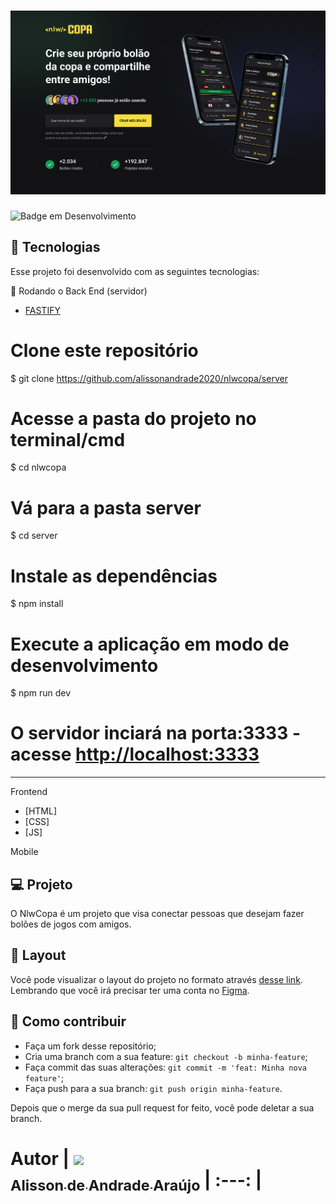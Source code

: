 <h1 align="center">
    <img alt="BolãoCopa" title="#copa" src="https://github.com/alissonandrade2020/nlwcopa/raw/master/server/Web.png" width="1200px" />
</h1>

![Badge em Desenvolvimento](http://img.shields.io/static/v1?label=STATUS&message=EM%20DESENVOLVIMENTO&color=GREEN&style=for-the-badge)



## :rocket: Tecnologias

Esse projeto foi desenvolvido com as seguintes tecnologias:

🎲 Rodando o Back End (servidor)

- [FASTIFY](https://www.fastify.io/docs/latest/Guides/Getting-Started)


# Clone este repositório
$ git clone <https://github.com/alissonandrade2020/nlwcopa/server>

# Acesse a pasta do projeto no terminal/cmd
$ cd nlwcopa

# Vá para a pasta server
$ cd server

# Instale as dependências
$ npm install

# Execute a aplicação em modo de desenvolvimento
$ npm run dev

# O servidor inciará na porta:3333 - acesse <http://localhost:3333> 


-------------------------------------------------------------------

Frontend

- [HTML]
- [CSS]
- [JS]

Mobile



## 💻 Projeto

O NlwCopa é um projeto que visa conectar pessoas que desejam fazer bolões de jogos com amigos.

## 🔖 Layout

Você pode visualizar o layout do projeto no formato através [desse link](https://www.figma.com/file/GXHI2fST5PSNeSWGInYbAN/Bol%C3%A3o-da-Copa-(Community)). Lembrando que você irá precisar ter uma conta no [Figma](http://figma.com/).

## 🤔 Como contribuir

- Faça um fork desse repositório;
- Cria uma branch com a sua feature: `git checkout -b minha-feature`;
- Faça commit das suas alterações: `git commit -m 'feat: Minha nova feature'`;
- Faça push para a sua branch: `git push origin minha-feature`.

Depois que o merge da sua pull request for feito, você pode deletar a sua branch.

# Autor | [<img src="https://avatars.githubusercontent.com/u/39311340?v=4" width=115><br><sub>Alisson de Andrade Araújo</sub>](https://github.com/alissonandrade20220)  | :---: |


